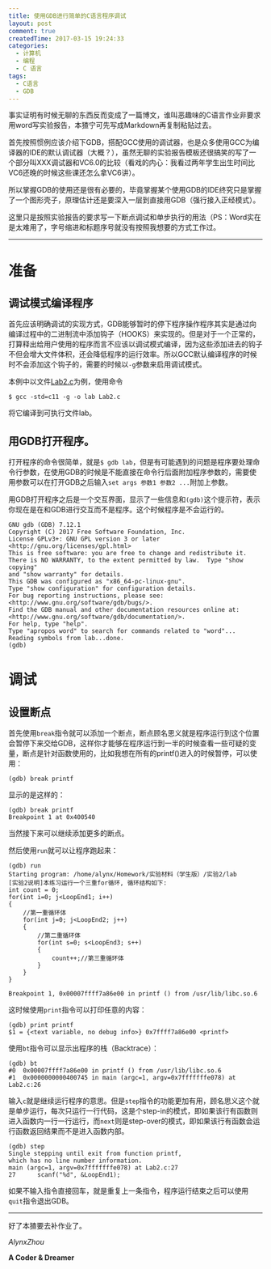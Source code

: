 ```yaml
---
title: 使用GDB进行简单的C语言程序调试
layout: post
comment: true
createdTime: 2017-03-15 19:24:33
categories:
  - 计算机
  - 编程
  - C 语言
tags:
  - C语言
  - GDB
---
```

事实证明有时候无聊的东西反而变成了一篇博文，谁叫恶趣味的C语言作业非要求用word写实验报告，本猹宁可先写成Markdown再复制粘贴过去。

<!--more-->

首先按照惯例应该介绍下GDB，搭配GCC使用的调试器，也是众多使用GCC为编译器的IDE的默认调试器（大概？），虽然无聊的实验报告模板还很搞笑的写了一个部分叫XXX调试器和VC6.0的比较（看戏的内心：我看过两年学生出生时间比VC6还晚的时候这些课还怎么拿VC6讲）。

所以掌握GDB的使用还是很有必要的，毕竟掌握某个使用GDB的IDE终究只是掌握了一个图形壳子，原理估计还是要深入一层到直接用GDB（强行接入正经模式）。

这里只是按照实验报告的要求写一下断点调试和单步执行的用法（PS：Word实在是太难用了，字号缩进和标题序号就没有按照我想要的方式工作过。

------------------------

# 准备

## 调试模式编译程序

首先应该明确调试的实现方式，GDB能够暂时的停下程序操作程序其实是通过向编译过程中的二进制流中添加钩子（HOOKS）来实现的。但是对于一个正常的，打算释出给用户使用的程序而言不应该以调试模式编译，因为这些添加进去的钩子不但会增大文件体积，还会降低程序的运行效率。所以GCC默认编译程序的时候时不会添加这个钩子的，需要的时候以`-g`参数来启用调试模式。

本例中以文件[Lab2.c](/posts/2017/03/15/Using-Gdb/Lab2.c)为例，使用命令

````
$ gcc -std=c11 -g -o lab Lab2.c
````

将它编译到可执行文件lab。

## 用GDB打开程序。

打开程序的命令很简单，就是`$ gdb lab`，但是有可能遇到的问题是程序要处理命令行参数，在使用GDB的时候是不能直接在命令行后面附加程序参数的，需要使用参数可以在打开GDB之后输入`set args 参数1 参数2 ...`附加上参数。

用GDB打开程序之后是一个交互界面，显示了一些信息和`(gdb)`这个提示符，表示你现在是在和GDB进行交互而不是程序。这个时候程序是不会运行的。

````
GNU gdb (GDB) 7.12.1
Copyright (C) 2017 Free Software Foundation, Inc.
License GPLv3+: GNU GPL version 3 or later <http://gnu.org/licenses/gpl.html>
This is free software: you are free to change and redistribute it.
There is NO WARRANTY, to the extent permitted by law.  Type "show copying"
and "show warranty" for details.
This GDB was configured as "x86_64-pc-linux-gnu".
Type "show configuration" for configuration details.
For bug reporting instructions, please see:
<http://www.gnu.org/software/gdb/bugs/>.
Find the GDB manual and other documentation resources online at:
<http://www.gnu.org/software/gdb/documentation/>.
For help, type "help".
Type "apropos word" to search for commands related to "word"...
Reading symbols from lab...done.
(gdb)
````

# 调试

## 设置断点

首先使用`break`指令就可以添加一个断点，断点顾名思义就是程序运行到这个位置会暂停下来交给GDB，这样你才能够在程序运行到一半的时候查看一些可疑的变量，断点是针对函数使用的，比如我想在所有的printf()进入的时候暂停，可以使用：

````
(gdb) break printf
````

显示的是这样的：

````
(gdb) break printf
Breakpoint 1 at 0x400540
````

当然接下来可以继续添加更多的断点。

然后使用`run`就可以让程序跑起来：

````
(gdb) run
Starting program: /home/alynx/Homework/实验材料（学生版）/实验2/lab
[实验2说明]本练习运行一个三重for循环, 循环结构如下:
int count = 0;
for(int i=0; j<LoopEnd1; i++)
{
	//第一重循环体
	for(int j=0; j<LoopEnd2; j++)
	{
		//第二重循环体
		for(int s=0; s<LoopEnd3; s++)
		{
			count++;//第三重循环体
		}
	}
}

Breakpoint 1, 0x00007ffff7a86e00 in printf () from /usr/lib/libc.so.6
````

这时候使用`print`指令可以打印任意的内容：

````
(gdb) print printf
$1 = {<text variable, no debug info>} 0x7ffff7a86e00 <printf>
````

使用`bt`指令可以显示出程序的栈（Backtrace）：

````
(gdb) bt
#0  0x00007ffff7a86e00 in printf () from /usr/lib/libc.so.6
#1  0x0000000000400745 in main (argc=1, argv=0x7fffffffe078) at Lab2.c:26
````

输入`c`就是继续运行程序的意思。但是`step`指令的功能更加有用，顾名思义这个就是单步运行，每次只运行一行代码，这是个step-in的模式，即如果该行有函数则进入函数内一行一行运行，而`next`则是step-over的模式，即如果该行有函数会运行函数返回结果而不是进入函数内部。

````
(gdb) step
Single stepping until exit from function printf,
which has no line number information.
main (argc=1, argv=0x7fffffffe078) at Lab2.c:27
27	    scanf("%d", &LoopEnd1);
````

如果不输入指令直接回车，就是重复上一条指令，程序运行结束之后可以使用`quit`指令退出GDB。

-------------

好了本猹要去补作业了。

*AlynxZhou*

**A Coder & Dreamer**
